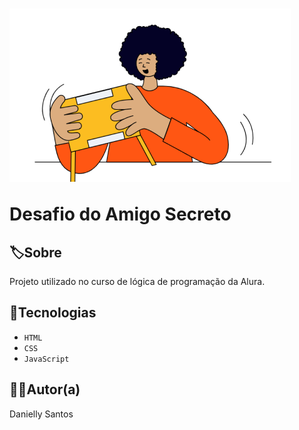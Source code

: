 <h1>
  <img src="assets/amigo-secreto.png" alt="Imagem representativa de amigo secreto">

  <p1> Desafio do Amigo Secreto </p1>

</h1>

## 🏷Sobre
<p1> Projeto utilizado no curso de lógica de programação da Alura. </p1>


## 🚀Tecnologias

- `HTML`
- `CSS`
- `JavaScript`

## 👩‍💻Autor(a)

 <p1> Danielly Santos </p1>
